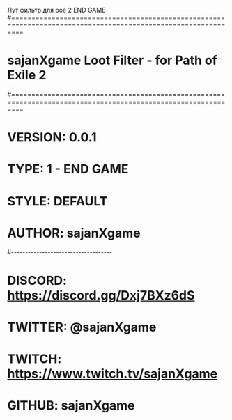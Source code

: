 Лут фильтр для poe 2 END GAME
#===============================================================================================================
# sajanXgame Loot Filter - for Path of Exile 2
#===============================================================================================================
# VERSION:  0.0.1
# TYPE:     1 - END GAME
# STYLE:    DEFAULT
# AUTHOR:   sajanXgame
#------------------------------------
# DISCORD: https://discord.gg/Dxj7BXz6dS
# TWITTER: @sajanXgame
# TWITCH:  https://www.twitch.tv/sajanXgame
# GITHUB:  sajanXgame
